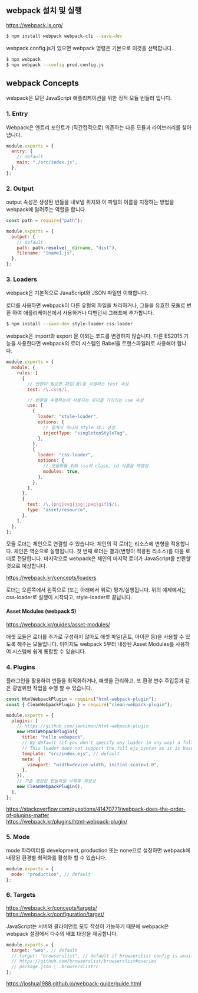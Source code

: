 ## webpack 설치 및 실행

https://webpack.js.org/

```bash
$ npm install webpack webpack-cli --save-dev
```

webpack.config.js가 있으면 webpack 명령은 기본으로 이것을 선택합니다.

```bash
$ npx webpack
$ npx webpack --config prod.config.js
```

## webpack Concepts

webpack은 모던 JavaScript 애플리케이션을 위한 정적 모듈 번들러 입니다.

### 1. Entry

Webpack은 엔트리 포인트가 (직간접적으로) 의존하는 다른 모듈과 라이브러리를 찾아냅니다.

```js
module.exports = {
  entry: {
    // default
    main: "./src/index.js",
  },
};
```

### 2. Output

output 속성은 생성된 번들을 내보낼 위치와 이 파일의 이름을 지정하는 방법을 webpack에 알려주는 역할을 합니다.

```js
const path = require("path");

module.exports = {
  output: {
    // default
    path: path.resolve(__dirname, "dist"),
    filename: "[name].js",
  },
};
```

### 3. Loaders

webpack은 기본적으로 JavaScript와 JSON 파일만 이해합니다.

로더를 사용하면 webpack이 다른 유형의 파일을 처리하거나, 그들을 유효한 모듈로 변환 하여 애플리케이션에서 사용하거나 디펜던시 그래프에 추가합니다.

```bash
$ npm install --save-dev style-loader css-loader
```

webpack은 import와 export 문 이외는 코드를 변경하지 않습니다. 다른 ES2015 기능을 사용한다면 webpack의 로더 시스템인 Babel을 트랜스파일러로 사용해야 합니다.

```js
module.exports = {
  module: {
    rules: [
      {
        // 변환이 필요한 파일(들)을 식별하는 test 속성
        test: /\.css$/i,

        // 변환을 수행하는데 사용되는 로더를 가리키는 use 속성
        use: [
          {
            loader: "style-loader",
            options: {
              // 합쳐서 하나의 style 태그 생성
              injectType: "singletonStyleTag",
            },
          },
          {
            loader: "css-loader",
            options: {
              // 모듈화를 위해 css의 class, id 이름을 재생성
              modules: true,
            },
          },
        ],
      },
      {
        test: /\.(png|svg|jpg|jpeg|gif)$/i,
        type: "asset/resource",
      },
    ],
  },
};
```

모듈 로더는 체인으로 연결할 수 있습니다. 체인의 각 로더는 리소스에 변형을 적용합니다. 체인은 역순으로 실행됩니다. 첫 번째 로더는 결과(변형이 적용된 리소스)를 다음 로더로 전달합니다. 마지막으로 webpack은 체인의 마지막 로더가 JavaScript를 반환할 것으로 예상합니다.

https://webpack.kr/concepts/loaders

로더는 오른쪽에서 왼쪽으로 (또는 아래에서 위로) 평가/실행됩니다. 위의 예제에서는 css-loader로 실행이 시작되고, style-loader로 끝납니다.

#### Asset Modules (webpack 5)

https://webpack.kr/guides/asset-modules/

애셋 모듈은 로더를 추가로 구성하지 않아도 애셋 파일(폰트, 아이콘 등)을 사용할 수 있도록 해주는 모듈입니다. 이미지도 webpack 5부터 내장된 Asset Modules를 사용하여 시스템에 쉽게 통합할 수 있습니다.

### 4. Plugins

플러그인을 활용하여 번들을 최적화하거나, 애셋을 관리하고, 또 환경 변수 주입등과 같은 광범위한 작업을 수행 할 수 있습니다.

```js
const HtmlWebpackPlugin = require("html-webpack-plugin");
const { CleanWebpackPlugin } = require("clean-webpack-plugin");

module.exports = {
  plugins: [
    // https://github.com/jantimon/html-webpack-plugin
    new HtmlWebpackPlugin({
      title: "hello webapack",
      // By default (if you don't specify any loader in any way) a fallback ejs loader kicks in.
      // This loader does not support the full ejs syntax as it is based on lodash template.
      template: "src/index.ejs", // default
      meta: {
        viewport: "width=device-width, initial-scale=1.0",
      },
    }),
    // 기존 생성된 번들파일 삭제후 재생성
    new CleanWebpackPlugin(),
  ],
};
```

https://stackoverflow.com/questions/41470771/webpack-does-the-order-of-plugins-matter \
https://webpack.kr/plugins/html-webpack-plugin/

### 5. Mode

mode 파라미터를 development, production 또는 none으로 설정하면 webpack에 내장된 환경별 최적화를 활성화 할 수 있습니다.

```js
module.exports = {
  mode: "production", // default
};
```

### 6. Targets

https://webpack.kr/concepts/targets/ \
https://webpack.kr/configuration/target/

JavaScript는 서버와 클라이언트 모두 작성이 가능하기 때문에 webpack은 webpack 설정에서 다수의 배포 대상을 제공합니다.

```js
module.exports = {
  target: "web", // default
  // target: "browserslist", // default if browserslist config is available
  // https://github.com/browserslist/browserslist#queries
  // package.json | .browserslistrc
};
```

https://joshua1988.github.io/webpack-guide/guide.html
